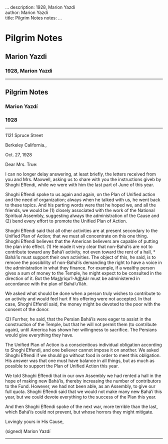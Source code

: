 ...
description: 1928, Marion Yazdi  
author: Marion Yazdi  
title: Pilgrim Notes 
notes:
...


# Pilgrim Notes  
## Marion Yazdi  
### 1928, Marion Yazdi  

------




## Pilgrim Notes

### Marion Yazdí

### 1928

------
1121 Spruce Street
 
Berkeley California.,
 
Oct. 27, 1928  

Dear Mrs. True:  

I can no longer delay answering, at least briefly, the letters received from you and Mrs. Maxwell, asking us to share with you the instructions giveb by Shoghi Effendi, while we were with him the last part of June of this year.  

Shoghi Effendi spoke to us again and again, on the Plan of Unified action and the need of organization; always when he talked with us, he went back to these topics. And his parting words were that he hoped we, and all the friends, we would be (1) closely associated with the work of the National Spiritual Assembly, suggesting always the administration of the Cause and (2) bend every effort to promote the Unified Plan of Action.  

Shoghi Effendi said that all other activities are at present secondary to the Unified Plan of Action; that we must all concentrate on this one thing. Shoghi Effendi believes that the American believers are capable of putting the plan into effect. (1) He made it very clear that non-Bahá’ís are not to contribute toward any Bahá’í activity, not even toward the rent of a hall, * Bahá’ís must support their own activities. The object of this, he said, is to remove the possibility of non-Bahá’ís demanding the right to have a voice in the administration in what they finance. For example, if a wealthy person gives a sum of money to the Temple, he might expect to be consulted in the direction of it. But the Ma<u>sh</u>riqu’l-A<u>dh</u>kár must be administered in accordance with the plan of Bahá’u’lláh.  

We asked what should be done when a person truly wishes to contribute to an activity and would feel hurt if his offering were not accepted. In that case, Shoghi Effendi said, the money might be devoted to the poor with the consent of the donor.  

(2) Furrher, he said, that the Persian Bahá’ís were eager to assist in the construction of the Temple, but that he will not permit them (to contribute again), until America has shown her willingness to sacrifice. The Persians would give everything they have.  

The Unified Plan of Action is a conscientious individual obligation according to Shoghi Effendi, and one believer cannot impose it on another. We asked Shoghi Effendi if we should go without food in order to meet this obligation. His answer was that one must have balance in all things, but as much as possible to support the Plan of Unified Action this year.  

We told Shoghi Effendi that in our own Assembly we had rented a hall in the hope of making new Bahá’ís, thereby increasing the number of contributors to the Fund. However, we had not been able, as an Assembly, to give our full quota. Shoghi Effendi said that we would not make many new Bahá’í this year, but we could devote everything to the success of the Plan this year.  

And then Shoghi Effendi spoke of the next war, more terrible than the last, which Bahá’ís could not prevent, but whose horrors they might mitigate.  

Lovingly yours in His Cause,  

(signed) Marion Yazdí  

------
